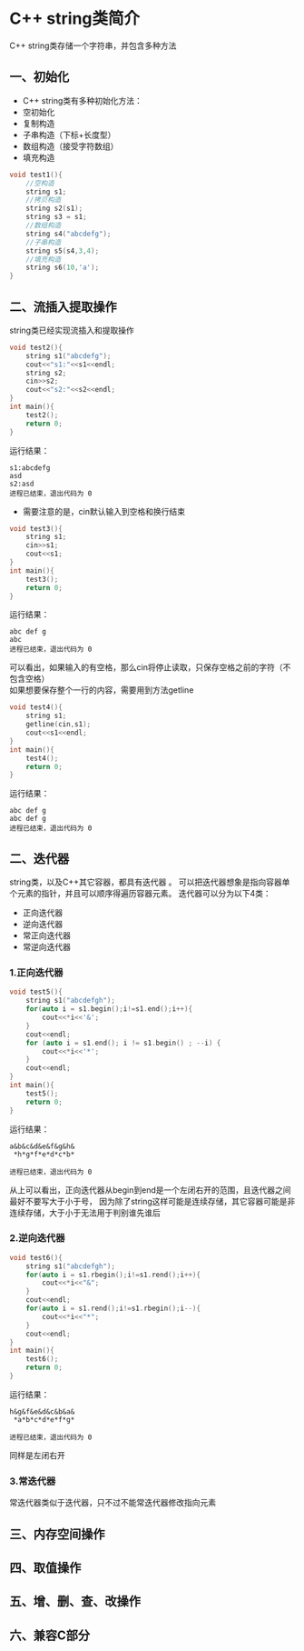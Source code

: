 # C++ string类简介
C++ string类存储一个字符串，并包含多种方法
## 一、初始化

- C++ string类有多种初始化方法：
- 空初始化
- 复制构造
- 子串构造（下标+长度型）
- 数组构造（接受字符数组）
- 填充构造  
```c++
void test1(){
    //空构造
    string s1;
    //拷贝构造
    string s2(s1);
    string s3 = s1;
    //数组构造
    string s4("abcdefg");
    //子串构造
    string s5(s4,3,4);
    //填充构造
    string s6(10,'a');
}
```
## 二、流插入提取操作
string类已经实现流插入和提取操作
```c++
void test2(){
    string s1("abcdefg");
    cout<<"s1:"<<s1<<endl;
    string s2;
    cin>>s2;
    cout<<"s2:"<<s2<<endl;
}
int main(){
    test2();
    return 0;
}
```
运行结果：
```shell
s1:abcdefg
asd
s2:asd
进程已结束，退出代码为 0
```
- 需要注意的是，cin默认输入到空格和换行结束
```c++
void test3(){
    string s1;
    cin>>s1;
    cout<<s1;
}
int main(){
    test3();
    return 0;
}
```
运行结果：
```shell
abc def g
abc
进程已结束，退出代码为 0
```
可以看出，如果输入的有空格，那么cin将停止读取，只保存空格之前的字符（不包含空格）  
如果想要保存整个一行的内容，需要用到方法getline  
```c++
void test4(){
    string s1;
    getline(cin,s1);
    cout<<s1<<endl;
}
int main(){
    test4();
    return 0;
}
```
运行结果：
```shell
abc def g
abc def g
进程已结束，退出代码为 0
```
## 二、迭代器
string类，以及C++其它容器，都具有迭代器  。
可以把迭代器想象是指向容器单个元素的指针，并且可以顺序得遍历容器元素。
迭代器可以分为以下4类：
- 正向迭代器
- 逆向迭代器
- 常正向迭代器
- 常逆向迭代器
### 1.正向迭代器
```c++
void test5(){
    string s1("abcdefgh");
    for(auto i = s1.begin();i!=s1.end();i++){
        cout<<*i<<'&';
    }
    cout<<endl;
    for (auto i = s1.end(); i != s1.begin() ; --i) {
        cout<<*i<<'*';
    }
    cout<<endl;
}
int main(){
    test5();
    return 0;
}
```
运行结果：
```shell
a&b&c&d&e&f&g&h&
 *h*g*f*e*d*c*b*

进程已结束，退出代码为 0
```
从上可以看出，正向迭代器从begin到end是一个左闭右开的范围，且迭代器之间最好不要写大于小于号，
因为除了string这样可能是连续存储，其它容器可能是非连续存储，大于小于无法用于判别谁先谁后
### 2.逆向迭代器
```c++
void test6(){
    string s1("abcdefgh");
    for(auto i = s1.rbegin();i!=s1.rend();i++){
        cout<<*i<<"&";
    }
    cout<<endl;
    for(auto i = s1.rend();i!=s1.rbegin();i--){
        cout<<*i<<"*";
    }
    cout<<endl;
}
int main(){
    test6();
    return 0;
}
```
运行结果：
```shell
h&g&f&e&d&c&b&a&
 *a*b*c*d*e*f*g*

进程已结束，退出代码为 0
```
同样是左闭右开
### 3.常迭代器
常迭代器类似于迭代器，只不过不能常迭代器修改指向元素
## 三、内存空间操作

## 四、取值操作
## 五、增、删、查、改操作
## 六、兼容C部分